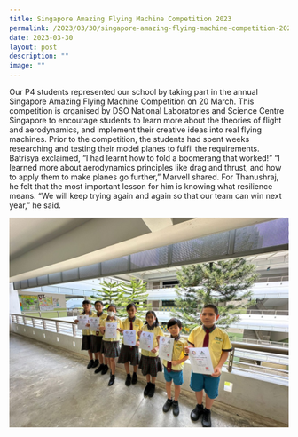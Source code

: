 ```yaml
---
title: Singapore Amazing Flying Machine Competition 2023
permalink: /2023/03/30/singapore-amazing-flying-machine-competition-2023/
date: 2023-03-30
layout: post
description: ""
image: ""
---
```

Our P4 students represented our school by taking part in the annual Singapore Amazing Flying Machine Competition on 20 March. This competition is organised by DSO National Laboratories and Science Centre Singapore to encourage students to learn more about the theories of flight and aerodynamics, and implement their creative ideas into real flying machines. Prior to the competition, the students had spent weeks researching and testing their model planes to fulfil the requirements. Batrisya exclaimed, “I had learnt how to fold a boomerang that worked!” “I learned more about aerodynamics principles like drag and thrust, and how to apply them to make planes go further,” Marvell shared. For Thanushraj, he felt that the most important lesson for him is knowing what resilience means. “We will keep trying again and again so that our team can win next year,” he said.

![](/images/Publications/singapore%20amazing%20flying%20machine%20competition%202023.jpg)